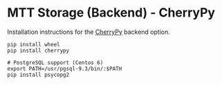 # MTT Storage (Backend) - CherryPy

Installation instructions for the [CherryPy](http://www.cherrypy.org/) backend option.

```
pip install wheel
pip install cherrypy

# PostgreSQL support (Centos 6)
export PATH=/usr/pgsql-9.3/bin/:$PATH
pip install psycopg2
```
